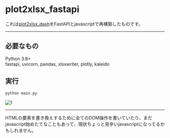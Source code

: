 # plot2xlsx_fastapi
これは[plot2xlsx_dash](https://github.com/zbwtk/plot2xlsx_dash)をFastAPIとjavascriptで再構築したものです。
***

## 必要なもの
Python 3.8+  
fastapi, uvicorn, pandas, xlsxwriter, plotly, kaleido

## 実行
```
python main.py
```
![1](https://user-images.githubusercontent.com/126104168/236733563-154903f8-af6f-4abc-a179-367f719a308f.png)

***

HTMLの要素を書き換えするために全てのDOM操作を書いていたり、まだjavascript始めたてなこともあって、現状ちょっと見辛いjavascriptになってるかもしれません。
